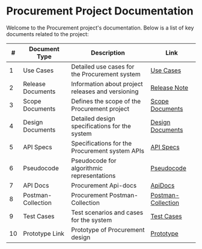 # Procurement Project Documentation

Welcome to the Procurement project's documentation. Below is a list of key documents related to the project:

| # | Document Type | Description | Link |
|---|---------------|-------------|------|
| 1 | Use Cases | Detailed use cases for the Procurement system | [Use Cases](https://github.com/umranBatuwah/Procurement-Docs/tree/main/use%20cases) |
| 2 | Release Documents | Information about project releases and versioning | [Release Note](https://github.com/umranBatuwah/Procurement-Docs/blob/main/PROCUREMENT%20release%20note.md) |
| 3 | Scope Documents | Defines the scope of the Procurement project | [Scope Documents](https://github.com/umranBatuwah/Procurement-Docs/blob/main/Project%20Scope%20Document.md) |
| 4 | Design Documents | Detailed design specifications for the system | [Design Documents](./docs/DesignDocuments.pdf) |
| 5 | API Specs | Specifications for the Procurement system APIs | [API Specs](https://github.com/umranBatuwah/Procurement-Docs/blob/main/Api-docs/Procurement-Api-Specs.yaml) |
| 6 | Pseudocode | Pseudocode for algorithmic representations | [Pseudocode](https://github.com/umranBatuwah/Procurement-Docs/blob/main/Api-docs/psuedocode.md) |
| 7 | API Docs| Procurement Api-docs | [ApiDocs]() |
| 8 | Postman-Collection| Procurement Postman-Collection | [Postman-Collection]() |
| 9 | Test Cases | Test scenarios and cases for the system | [Test Cases](./docs/TestCases.xlsx) |
| 10 | Prototype Link | Prototype of Procurement design | [Prototype](https://www.figma.com/file/DohWi6P6r52YUhMWPS53GL/Proco?type=design&node-id=2%3A9781&mode=design&t=qgk7inHVaDeCRG0Y-1) |

